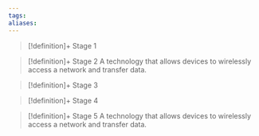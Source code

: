 ```yaml
---
tags:
aliases:
---
```


> [!definition]+ Stage 1
>

> [!definition]+ Stage 2
> A technology that allows devices to wirelessly access a network and transfer data.

> [!definition]+ Stage 3
>

> [!definition]+ Stage 4
>

> [!definition]+ Stage 5
> A technology that allows devices to wirelessly access a network and transfer data.



